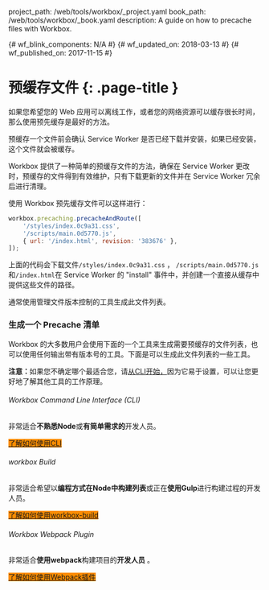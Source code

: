 project_path: /web/tools/workbox/_project.yaml
book_path: /web/tools/workbox/_book.yaml
description: A guide on how to precache files with Workbox.

{# wf_blink_components: N/A #}
{# wf_updated_on: 2018-03-13 #}
{# wf_published_on: 2017-11-15 #}

<style>
  .button-primary {
    background-color: #fb8c00;
  }
</style>

# 预缓存文件 {: .page-title }

如果您希望您的 Web 应用可以离线工作，或者您的网络资源可以缓存很长时间，那么使用预先缓存是最好的方法。

预缓存一个文件前会确认 Service Worker 是否已经下载并安装，如果已经安装，这个文件就会被缓存。

Workbox 提供了一种简单的预缓存文件的方法，确保在 Service Worker 更改时，预缓存的文件得到有效维护，只有下载更新的文件并在 Service Worker 冗余后进行清理。

使用 Workbox 预先缓存文件可以这样进行：

```javascript
workbox.precaching.precacheAndRoute([
    '/styles/index.0c9a31.css',
    '/scripts/main.0d5770.js',
    { url: '/index.html', revision: '383676' },
]);
```

上面的代码会下载文件`/styles/index.0c9a31.css` ， `/scripts/main.0d5770.js`和`/index.html`在 Service Worker 的 "install" 事件中，并创建一个直接从缓存中提供这些文件的路径。

通常使用管理文件版本控制的工具生成此文件列表。

### 生成一个 Precache 清单

Workbox 的大多数用户会使用下面的一个工具来生成需要预缓存的文件列表，也可以使用任何输出带有版本号的工具。下面是可以生成此文件列表的一些工具。

<aside class="note"><strong>注意：</strong>如果您不确定哪个最适合您，请<a href="./cli">从CLI开始，</a>因为它易于设置，可以让您更好地了解其他工具的工作原理。</aside>

###### Workbox Command Line Interface (CLI)

非常适合**不熟悉Node**或**有简单需求的**开发人员。

<a href="./cli" class="button button-primary">了解如何使用CLI</a>

###### workbox Build

非常适合希望以**编程方式在Node中构建列表**或正在**使用Gulp**进行构建过程的开发人员。

<a href="./workbox-build" class="button button-primary">了解如何使用workbox-build</a>

###### Workbox Webpack Plugin

非常适合**使用webpack**构建项目的**开发人员** 。

<a href="./webpack" class="button button-primary">了解如何使用Webpack插件</a>
